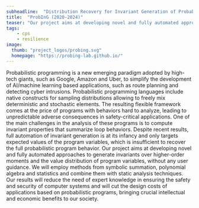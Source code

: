 ```yaml
---
subheadline:  "Distribution Recovery for Invariant Generation of Probabilistic Programs"
title:  "ProbInG (2020-2024)"
teaser: "Our project aims at developing novel and fully automated approaches to generate invariants over higher-order moments and the value distribution of program variables, without any user guidance."
tags:
    - cps
    - resilience
image:
  thumb: "project_logos/probing.svg"
  homepage: "https://probing-lab.github.io/"
---
```


<!--more-->

Probabilistic programming is a new emerging paradigm adopted by high-tech giants, such as Google, Amazon and Uber, to simplify the development of AI/machine learning based applications, such as route planning and detecting cyber intrusions. Probabilistic programming languages include native constructs for sampling distributions allowing to freely mix deterministic and stochastic elements. The resulting flexible framework comes at the price of programs with behaviors hard to analyze, leading to unpredictable adverse consequences in safety-critical applications. One of the main challenges in the analysis of these programs is to compute invariant properties that summarize loop behaviors. Despite recent results, full automation of invariant generation is at its infancy and only targets expected values of the program variables, which is insufficient to recover the full probabilistic program behavior. Our project aims at developing novel and fully automated approaches to generate invariants over higher-order moments and the value distribution of program variables, without any user guidance. We will employ methods from symbolic summation, polynomial algebra and statistics and combine them with static analysis techniques. Our results will reduce the need of expert knowledge in ensuring the safety and security of computer systems and will cut the design costs of applications based on probabilistic programs, bringing crucial intellectual and economic benefits to our society.
